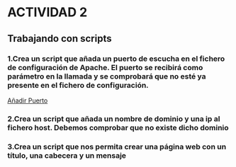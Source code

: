 # ACTIVIDAD 2

## Trabajando con scripts


### 1.Crea un script que añada un puerto de escucha en el fichero de configuración de Apache. El puerto se recibirá como parámetro en la llamada y se comprobará que no esté ya presente en el fichero de configuración.

[Añadir Puerto](https://github.com/KikePereira/DAW/blob/main/TEMA%201/Actividad%202/a%C3%B1adirHost.sh)

### 2.Crea un script que añada un nombre de dominio y una ip al fichero host. Debemos comprobar que no existe dicho dominio

### 3.Crea un script que nos permita crear una página web con un título, una cabecera y un mensaje

